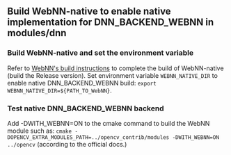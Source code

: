 ## Build WebNN-native to enable native implementation for DNN_BACKEND_WEBNN  in modules/dnn


### Build WebNN-native and set the environment variable

 Refer to [WebNN's build instructions](https://github.com/webmachinelearning/webnn-native) to complete the build of WebNN-native (build the Release version). Set environment variable `WEBNN_NATIVE_DIR` to enable native DNN_BACKEND_WEBNN build: `export WEBNN_NATIVE_DIR=${PATH_TO_WebNN}`.

### Test native DNN_BACKEND_WEBNN backend
Add -DWITH_WEBNN=ON to the cmake command to build the WebNN module such as:
`cmake -DOPENCV_EXTRA_MODULES_PATH=../opencv_contrib/modules -DWITH_WEBNN=ON ../opencv` (according to the official docs.)